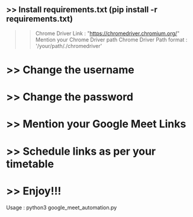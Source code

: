 ## >> Install requirements.txt (pip install -r requirements.txt)
>> Chrome Driver Link : "https://chromedriver.chromium.org/"
>> Mention your Chrome Driver path
>> Chrome Driver Path format : '/your/path/./chromedriver'
# >> Change the username
# >> Change the password
# >> Mention your Google Meet Links
# >> Schedule links as per your timetable
# >> Enjoy!!!

Usage : python3 google_meet_automation.py
